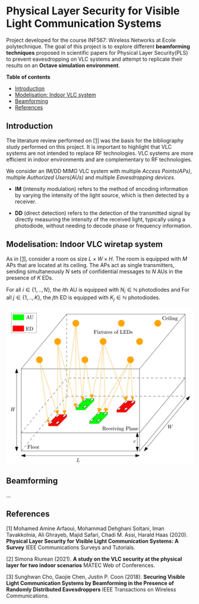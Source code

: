 # Physical Layer Security for Visible Light Communication Systems

Project developed for the course INF567: Wireless Networks at Ecole polytechnique. The goal of this project is to explore different **beamforming techniques** proposed in scientific papers for Physical Layer Security(PLS) to prevent eavesdropping on VLC systems and attempt to replicate their results on an **Octave simulation environment**.

**Table of contents**
- [Introduction](#introduction)
- [Modelisation: Indoor VLC system](#modelisation-indoor-vlc-wiretap-system)
- [Beamforming](#beamforming)
- [References](#references)

## Introduction

The literature review performed on [[1]](#1) was the basis for the bibliography study performed on this project. It is important to highlight that VLC systems are not intended to replace RF technologies. VLC systems are more efficient in indoor environments and are complementary to RF technologies.

We consider an IM/DD MIMO VLC system with multiple *Access Points(APs)*, multiple *Authorized Users(AUs)* and multiple *Eavesdropping devices*.

- **IM** (intensity modulation) refers to the method of encoding information by varying the intensity of the light source, which is then detected by a receiver.

- **DD** (direct detection) refers to the detection of the transmitted signal by directly measuring the intensity of the received light, typically using a photodiode, without needing to decode phase or frequency information.

## Modelisation: Indoor VLC wiretap system

As in [[1]](#1), consider a room os size $L \times W \times H$. The room is equipped with $M$ APs that are located at its ceiling. The APs act as single transmitters, sending simultaneously $N$ sets of confidential messages to $N$ AUs in the presence of $K$ EDs.

For all $i \in \{1,..,N\}$, the $i$th AU is equipped with $N_i \in \mathbb{N}$ photodiodes and For all $j \in \{1,..,K\}$, the $j$th ED is equipped with $K_j \in \mathbb{N}$ photodiodes.

![modelisation](modelisation.PNG)

## Beamforming

...

## References

<a id="1">[1]</a> Mohamed Amine Arfaoui, Mohammad Dehghani Soltani, Iman Tavakkolnia, Ali Ghrayeb, Majid Safari, Chadi M. Assi, Harald Haas (2020).
**Physical Layer Security for Visible Light
Communication Systems: A Survey** IEEE Communications Surveys and Tutorials.

<a id="2">[2]</a> Simona Riurean (2021).
**A study on the VLC security at the physical layer
for two indoor scenarios** MATEC Web of Conferences.

<a id="3">[3]</a>
Sunghwan Cho, Gaojie Chen, Justin P. Coon (2018).
**Securing Visible Light Communication Systems by Beamforming in the Presence of Randomly Distributed Eavesdroppers** IEEE Transactions on Wireless Communications.
